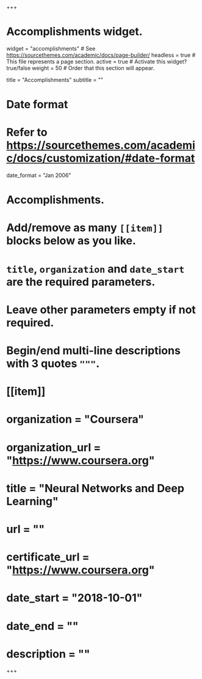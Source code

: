 +++
# Accomplishments widget.
widget = "accomplishments"  # See https://sourcethemes.com/academic/docs/page-builder/
headless = true  # This file represents a page section.
active = true  # Activate this widget? true/false
weight = 50  # Order that this section will appear.

title = "Accomplish&shy;ments"
subtitle = ""

# Date format
#   Refer to https://sourcethemes.com/academic/docs/customization/#date-format
date_format = "Jan 2006"

# Accomplishments.
#   Add/remove as many `[[item]]` blocks below as you like.
#   `title`, `organization` and `date_start` are the required parameters.
#   Leave other parameters empty if not required.
#   Begin/end multi-line descriptions with 3 quotes `"""`.

# [[item]]
 #  organization = "Coursera"
 #  organization_url = "https://www.coursera.org"
 #  title = "Neural Networks and Deep Learning"
 #  url = ""
 #  certificate_url = "https://www.coursera.org"
 #  date_start = "2018-10-01"
 #  date_end = ""
 #  description = ""

+++
